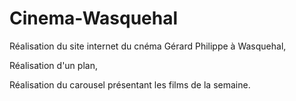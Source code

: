 # Cinema-Wasquehal 

Réalisation du site internet du cnéma Gérard Philippe à Wasquehal,

Réalisation d'un plan, 

Réalisation du carousel présentant les films de la semaine.
